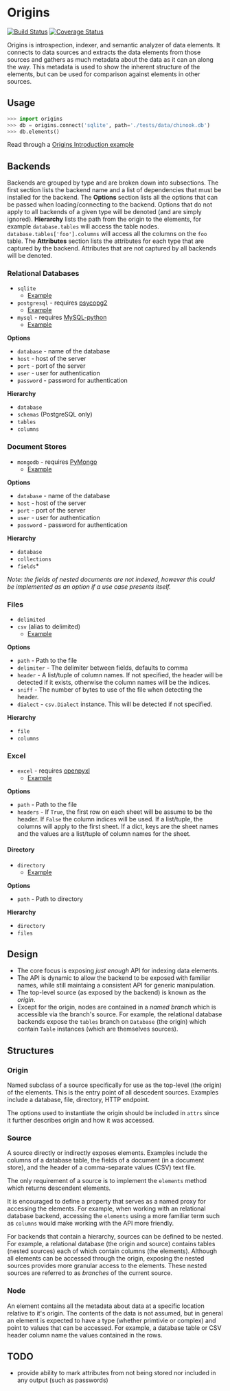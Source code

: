 # Origins

[![Build Status](https://travis-ci.org/cbmi/origins.png?branch=master)](https://travis-ci.org/cbmi/origins) [![Coverage Status](https://coveralls.io/repos/cbmi/origins/badge.png)](https://coveralls.io/r/cbmi/origins)

Origins is introspection, indexer, and semantic analyzer of data elements. It connects to data sources and extracts the data elements from those sources and gathers as much metadata about the data as it can an along the way. This metadata is used to show the inherent structure of the elements, but can be used for comparison against elements in other sources.

## Usage

```python
>>> import origins
>>> db = origins.connect('sqlite', path='./tests/data/chinook.db')
>>> db.elements()
```

Read through a [Origins Introduction example](http://nbviewer.ipython.org/urls/raw.github.com/cbmi/origins/master/notebooks/Origins%2520Introduction.ipynb)

## Backends

Backends are grouped by type and are broken down into subsections. The first section lists the backend name and a list of dependencies that must be installed for the backend. The **Options** section lists all the options that can be passed when loading/connecting to the backend. Options that do not apply to all backends of a given type will be denoted (and are simply ignored). **Hierarchy** lists the path from the origin to the elements, for example `database.tables` will access the table nodes. `database.tables['foo'].columns` will access all the columns on the `foo` table. The **Attributes** section lists the attributes for each type that are captured by the backend. Attributes that are not captured by all backends will be denoted.

### Relational Databases

- `sqlite`
    - [Example](http://nbviewer.ipython.org/urls/raw.github.com/cbmi/origins/master/notebooks/Origins%2520Introduction.ipynb)
- `postgresql` - requires [psycopg2](https://pypi.python.org/pypi/psycopg2)
    - [Example](http://nbviewer.ipython.org/urls/raw.github.com/cbmi/origins/master/notebooks/PostgreSQL%2520Example.ipynb)
- `mysql` - requires [MySQL-python](https://pypi.python.org/pypi/MySQL-python)
    - [Example](http://nbviewer.ipython.org/urls/raw.github.com/cbmi/origins/master/notebooks/MySQL%2520Example.ipynb)

**Options**

- `database` - name of the database
- `host` - host of the server
- `port` - port of the server
- `user` - user for authentication
- `password` - password for authentication

**Hierarchy**

- `database`
- `schemas` (PostgreSQL only)
- `tables`
- `columns`

### Document Stores

- `mongodb` - requires [PyMongo](https://pypi.python.org/pypi/pymongo)
    - [Example](http://nbviewer.ipython.org/urls/raw.github.com/cbmi/origins/master/notebooks/MongoDB%2520Example.ipynb)

**Options**

- `database` - name of the database
- `host` - host of the server
- `port` - port of the server
- `user` - user for authentication
- `password` - password for authentication

**Hierarchy**

- `database`
- `collections`
- `fields`*

*Note: the fields of nested documents are not indexed, however this could be implemented as an option if a use case presents itself.*


### Files

- `delimited`
- `csv` (alias to delimited)
    - [Example](http://nbviewer.ipython.org/urls/raw.github.com/cbmi/origins/master/notebooks/CSV%2520Example.ipynb)

**Options**

- `path` - Path to the file
- `delimiter` - The delimiter between fields, defaults to comma
- `header` - A list/tuple of column names. If not specified, the header will be detected if it exists, otherwise the column names will be the indices.
- `sniff` - The number of bytes to use of the file when detecting the header.
- `dialect` - `csv.Dialect` instance. This will be detected if not specified.

**Hierarchy**

- `file`
- `columns`

### Excel

- `excel` - requires [openpyxl](https://pypi.python.org/pypi/openpyxl)
    - [Example](http://nbviewer.ipython.org/urls/raw.github.com/cbmi/origins/master/notebooks/Excel%2520Example.ipynb)

**Options**

- `path` - Path to the file
- `headers` - If `True`, the first row on each sheet will be assume to be the header. If `False` the column indices will be used. If a list/tuple, the columns will apply to the first sheet. If a dict, keys are the sheet names and the values are a list/tuple of column names for the sheet.

#### Directory

- `directory`
    - [Example](http://nbviewer.ipython.org/urls/raw.github.com/cbmi/origins/master/notebooks/Directory%2520Example.ipynb)

**Options**

- `path` - Path to directory

**Hierarchy**

- `directory`
- `files`

## Design

- The core focus is exposing _just enough_ API for indexing data elements.
- The API is dynamic to allow the backend to be exposed with familiar names, while still maintaing a consistent API for generic manipulation.
- The top-level source (as exposed by the backend) is known as the _origin_.
- Except for the origin, nodes are contained in a _named branch_ which is accessible via the branch's source. For example, the relational database backends expose the `tables` branch on `Database` (the origin) which contain `Table` instances (which are themselves sources).


## Structures

### Origin

Named subclass of a source specifically for use as the top-level (the origin) of the elements. This is the entry point of all descedent sources. Examples include a database, file, directory, HTTP endpoint.

The options used to instantiate the origin should be included in `attrs` since it further describes origin and how it was accessed.

### Source

A source directly or indirectly exposes elements. Examples include the columns of a database table, the fields of a document (in a document store), and the header of a comma-separate values (CSV) text file.

The only requirement of a source is to implement the `elements` method which returns descendent elements.

It is encouraged to define a property that serves as a named proxy for accessing the elements. For example, when working with an relational database backend, accessing the `elements` using a more familiar term such as `columns` would make working with the API more friendly.

For backends that contain a hierarchy, sources can be defined to be nested. For example, a relational database (the origin and source) contains tables (nested sources) each of which contain columns (the elements). Although all elements can be accessed through the origin, exposing the nested sources provides more granular access to the elements. These nested sources are referred to as _branches_ of the current source.

### Node

An element contains all the metadata about data at a specific location relative to it's origin. The contents of the data is not assumed, but in general an element is expected to have a type (whether primtivie or complex) and point to values that can be accessed. For example, a database table or CSV header column name the values contained in the rows.

## TODO

- provide ability to mark attributes from not being stored nor included in any output (such as passwords)
